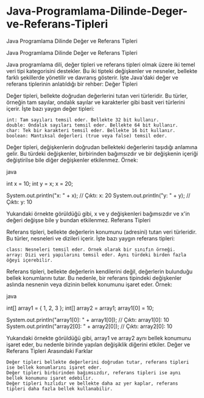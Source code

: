 # Java-Programlama-Dilinde-Deger-ve-Referans-Tipleri
Java Programlama Dilinde Değer ve Referans Tipleri

Java Programlama Dilinde Değer ve Referans Tipleri

Java programlama dili, değer tipleri ve referans tipleri olmak üzere iki temel veri tipi kategorisini destekler. Bu iki tipteki değişkenler ve nesneler, bellekte farklı şekillerde yönetilir ve davranış gösterir. İşte Java'daki değer ve referans tiplerinin anlatıldığı bir rehber:
Değer Tipleri

Değer tipleri, bellekte doğrudan değerlerini tutan veri türleridir. Bu türler, örneğin tam sayılar, ondalık sayılar ve karakterler gibi basit veri türlerini içerir. İşte bazı yaygın değer tipleri:

    int: Tam sayıları temsil eder. Bellekte 32 bit kullanır.
    double: Ondalık sayıları temsil eder. Bellekte 64 bit kullanır.
    char: Tek bir karakteri temsil eder. Bellekte 16 bit kullanır.
    boolean: Mantıksal değerleri (true veya false) temsil eder.

Değer tipleri, değişkenlerin doğrudan bellekteki değerlerini taşıdığı anlamına gelir. Bu türdeki değişkenler, birbirinden bağımsızdır ve bir değişkenin içeriği değiştirilse bile diğer değişkenler etkilenmez. Örnek:

java

int x = 10;
int y = x;
x = 20;

System.out.println("x: " + x); // Çıktı: x: 20
System.out.println("y: " + y); // Çıktı: y: 10

Yukarıdaki örnekte görüldüğü gibi, x ve y değişkenleri bağımsızdır ve x'in değeri değişse bile y bundan etkilenmez.
Referans Tipleri

Referans tipleri, bellekte değerlerin konumunu (adresini) tutan veri türleridir. Bu türler, nesneleri ve dizileri içerir. İşte bazı yaygın referans tipleri:

    class: Nesneleri temsil eder. Örnek olarak bir sınıfın örneği.
    array: Dizi veri yapılarını temsil eder. Aynı türdeki birden fazla öğeyi içerebilir.

Referans tipleri, bellekte değerlerin kendilerini değil, değerlerin bulunduğu bellek konumlarını tutar. Bu nedenle, bir referans tipindeki değişkenler aslında nesnenin veya dizinin bellek konumunu işaret eder. Örnek:

java

int[] array1 = { 1, 2, 3 };
int[] array2 = array1;
array1[0] = 10;

System.out.println("array1[0]: " + array1[0]); // Çıktı: array1[0]: 10
System.out.println("array2[0]: " + array2[0]); // Çıktı: array2[0]: 10

Yukarıdaki örnekte görüldüğü gibi, array1 ve array2 aynı bellek konumunu işaret eder, bu nedenle birinde yapılan değişiklik diğerini etkiler.
Değer ve Referans Tipleri Arasındaki Farklar

    Değer tipleri bellekte değerlerini doğrudan tutar, referans tipleri ise bellek konumlarını işaret eder.
    Değer tipleri birbirinden bağımsızdır, referans tipleri ise aynı bellek konumunu işaret edebilir.
    Değer tipleri hızlıdır ve bellekte daha az yer kaplar, referans tipleri daha fazla bellek kullanabilir.
